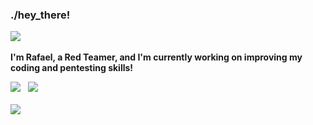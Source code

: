 ### ./hey_there!

<img src="https://i.gifer.com/origin/a1/a19978b49316d96905ac7ae947aba9a9.gif" width="100">

**I'm Rafael, a Red Teamer, and I'm currently working on improving my coding and pentesting skills!**

<!--- [![Top Langs](https://github-readme-stats.vercel.app/api/top-langs/?username=rafaelbaldasso&layout=compact)](https://github.com/anuraghazra/github-readme-stats) ---!>
<a href="https://www.linkedin.com/in/rafaelbaldasso/" target="_blank"><img src="https://img.shields.io/badge/LinkedIn-0077B5?style=for-the-badge&logo=linkedin&logoColor=white"></img></a> &nbsp; <a href="https://twitter.com/rafaelbaldasso" target="_blank"><img src="https://img.shields.io/badge/Twitter-1DA1F2?style=for-the-badge&logo=twitter&logoColor=white"></img></a>  
<br/><br/>
<a href="https://app.hackthebox.eu/profile/430331" target="_blank"><img src="https://www.hackthebox.eu/badge/image/430331"></img></a>
<!--- &nbsp;  <a href="https://tryhackme.com/p/RafaelBaldasso" target="_blank"><img src="RafaelBaldasso.png"></img></a> ---!>
<!--- https://tryhackme-badges.s3.amazonaws.com/RafaelBaldasso.png ---!>
<br/><br/>

